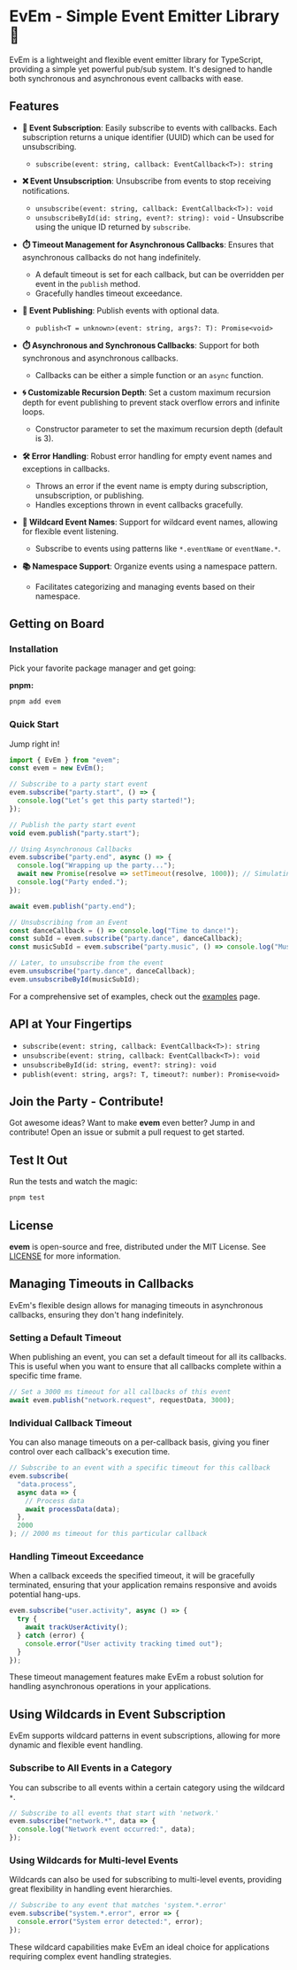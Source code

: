 # EvEm - Simple Event Emitter Library 📢

EvEm is a lightweight and flexible event emitter library for TypeScript, providing a simple yet powerful pub/sub system. It's designed to handle both synchronous and asynchronous event callbacks with ease.

## Features

- **🔗 Event Subscription**: Easily subscribe to events with callbacks. Each subscription returns a unique identifier (UUID) which can be used for unsubscribing.

  - `subscribe(event: string, callback: EventCallback<T>): string`

- **❌ Event Unsubscription**: Unsubscribe from events to stop receiving notifications.

  - `unsubscribe(event: string, callback: EventCallback<T>): void`
  - `unsubscribeById(id: string, event?: string): void` - Unsubscribe using the unique ID returned by `subscribe`.

- **⏱️ Timeout Management for Asynchronous Callbacks**: Ensures that asynchronous callbacks do not hang indefinitely.

  - A default timeout is set for each callback, but can be overridden per event in the `publish` method.
  - Gracefully handles timeout exceedance.

- **📣 Event Publishing**: Publish events with optional data.

  - `publish<T = unknown>(event: string, args?: T): Promise<void>`

- **⏱️ Asynchronous and Synchronous Callbacks**: Support for both synchronous and asynchronous callbacks.

  - Callbacks can be either a simple function or an `async` function.

- **🌀 Customizable Recursion Depth**: Set a custom maximum recursion depth for event publishing to prevent stack overflow errors and infinite loops.

  - Constructor parameter to set the maximum recursion depth (default is 3).

- **🛠️ Error Handling**: Robust error handling for empty event names and exceptions in callbacks.

  - Throws an error if the event name is empty during subscription, unsubscription, or publishing.
  - Handles exceptions thrown in event callbacks gracefully.

- **🌟 Wildcard Event Names**: Support for wildcard event names, allowing for flexible event listening.

  - Subscribe to events using patterns like `*.eventName` or `eventName.*`.

- **📚 Namespace Support**: Organize events using a namespace pattern.
  - Facilitates categorizing and managing events based on their namespace.

## Getting on Board

### Installation

Pick your favorite package manager and get going:

**pnpm:**

```bash
pnpm add evem
```

### Quick Start

Jump right in!

```typescript
import { EvEm } from "evem";
const evem = new EvEm();

// Subscribe to a party start event
evem.subscribe("party.start", () => {
  console.log("Let’s get this party started!");
});

// Publish the party start event
void evem.publish("party.start");

// Using Asynchronous Callbacks
evem.subscribe("party.end", async () => {
  console.log("Wrapping up the party...");
  await new Promise(resolve => setTimeout(resolve, 1000)); // Simulating async operation
  console.log("Party ended.");
});

await evem.publish("party.end");

// Unsubscribing from an Event
const danceCallback = () => console.log("Time to dance!");
const subId = evem.subscribe("party.dance", danceCallback);
const musicSubId = evem.subscribe("party.music", () => console.log("Music is playing!"));

// Later, to unsubscribe from the event
evem.unsubscribe("party.dance", danceCallback);
evem.unsubscribeById(musicSubId);
```

For a comprehensive set of examples, check out the [examples](docs/examples.md) page.

## API at Your Fingertips

- `subscribe(event: string, callback: EventCallback<T>): string`
- `unsubscribe(event: string, callback: EventCallback<T>): void`
- `unsubscribeById(id: string, event?: string): void`
- `publish(event: string, args?: T, timeout?: number): Promise<void>`

## Join the Party - Contribute!

Got awesome ideas? Want to make **evem** even better? Jump in and contribute! Open an issue or submit a pull request to get started.

## Test It Out

Run the tests and watch the magic:

```bash
pnpm test
```

## License

**evem** is open-source and free, distributed under the MIT License. See [LICENSE](LICENSE.md) for more information.

## Managing Timeouts in Callbacks

EvEm's flexible design allows for managing timeouts in asynchronous callbacks, ensuring they don't hang indefinitely.

### Setting a Default Timeout

When publishing an event, you can set a default timeout for all its callbacks. This is useful when you want to ensure that all callbacks complete within a specific time frame.

```typescript
// Set a 3000 ms timeout for all callbacks of this event
await evem.publish("network.request", requestData, 3000);
```

### Individual Callback Timeout

You can also manage timeouts on a per-callback basis, giving you finer control over each callback's execution time.

```typescript
// Subscribe to an event with a specific timeout for this callback
evem.subscribe(
  "data.process",
  async data => {
    // Process data
    await processData(data);
  },
  2000
); // 2000 ms timeout for this particular callback
```

### Handling Timeout Exceedance

When a callback exceeds the specified timeout, it will be gracefully terminated, ensuring that your application remains responsive and avoids potential hang-ups.

```typescript
evem.subscribe("user.activity", async () => {
  try {
    await trackUserActivity();
  } catch (error) {
    console.error("User activity tracking timed out");
  }
});
```

These timeout management features make EvEm a robust solution for handling asynchronous operations in your applications.

## Using Wildcards in Event Subscription

EvEm supports wildcard patterns in event subscriptions, allowing for more dynamic and flexible event handling.

### Subscribe to All Events in a Category

You can subscribe to all events within a certain category using the wildcard `*`.

```typescript
// Subscribe to all events that start with 'network.'
evem.subscribe("network.*", data => {
  console.log("Network event occurred:", data);
});
```

### Using Wildcards for Multi-level Events

Wildcards can also be used for subscribing to multi-level events, providing great flexibility in handling event hierarchies.

```typescript
// Subscribe to any event that matches 'system.*.error'
evem.subscribe("system.*.error", error => {
  console.error("System error detected:", error);
});
```

These wildcard capabilities make EvEm an ideal choice for applications requiring complex event handling strategies.
